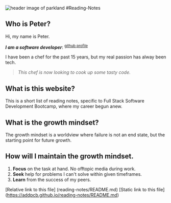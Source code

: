 
![header image of parkland](https://media.discordapp.net/attachments/914902361246416966/915747141023068180/unknown.png)
#Reading-Notes

## Who is Peter?
Hi, my name is Peter. 

***I am a software developer***: <SUP>[github profile](https://github.com/AddPCB)</SUP>

I have been a chef for the past 15 years, but my real passion has alway been tech.

> *This chef is now looking to cook up some tasty code.*

## What is this website?
This is a short list of reading notes, specific to Full Stack Software Development Bootcamp, where my career begun anew.

## What is the growth mindset?
The growth mindset is a worldview where failure is not an end state, but the starting point for future growth.

## How will I maintain the growth mindset.

1. **Focus** on the task at hand. No offtopic media during work.
2. **Seek** help for problems I can't solve within given timeframes.
3. **Learn** from the success of my peers.

[Relative link to this file] (reading-notes/README.md)
[Static link to this file] (https://addpcb.github.io/reading-notes/README.md)
